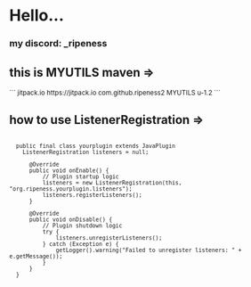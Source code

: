# Hello...
### my discord: _ripeness


## this is MYUTILS maven =>
<sup>
```
	<repositories>
		<repository>
		    <id>jitpack.io</id>
		    <url>https://jitpack.io</url>
		</repository>
	</repositories>

  <dependency>
	    <groupId>com.github.ripeness2</groupId>
	    <artifactId>MYUTILS</artifactId>
	    <version>u-1.2</version>
	</dependency>
```
</sup>

## how to use ListenerRegistration =>

<sup>
	
  ```
	
    public final class yourplugin extends JavaPlugin
      ListenerRegistration listeners = null;

	    @Override
	    public void onEnable() {
	        // Plugin startup logic
	        listeners = new ListenerRegistration(this, "org.ripeness.yourplugin.listeners");
	        listeners.registerListeners();
	    }
	
	    @Override
	    public void onDisable() {
	        // Plugin shutdown logic
	        try {
	            listeners.unregisterListeners();
	        } catch (Exception e) {
	            getLogger().warning("Failed to unregister listeners: " + e.getMessage());
	        }
	    }
	}
  ```
</sup>
